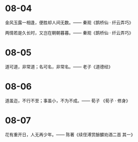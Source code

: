 # 08-04

金风玉露一相逢，便胜却人间无数。—— 秦观《鹊桥仙 · 纤云弄巧》

两情若是久长时，又岂在朝朝暮暮。—— 秦观《鹊桥仙 · 纤云弄巧》

# 08-05

道可道，非常道；名可名，非常名。—— 老子《道德经》

# 08-06

道虽迩，不行不至；事虽小，不为不成。—— 荀子 《荀子 · 修身》

# 08-07

花有重开日，人无再少年。—— 陈著《续侄溥赏酴醾劝酒二首 其一》